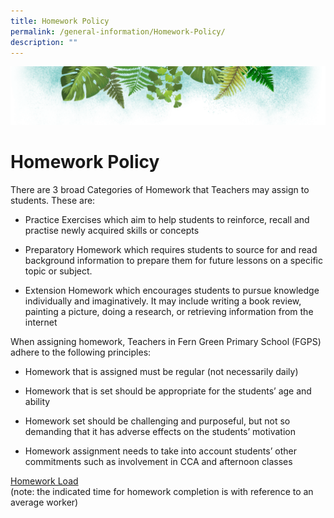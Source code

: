```yaml
---
title: Homework Policy
permalink: /general-information/Homework-Policy/
description: ""
---
```

![](/images/Banner.png)

# Homework Policy

There are 3 broad Categories of Homework that Teachers may assign to students. These are:  

*   Practice Exercises which aim to help students to reinforce, recall and practise newly acquired skills or concepts   
    
*   Preparatory Homework which requires students to source for and read background information to prepare them for future lessons on a specific topic or subject.   
    
*   Extension Homework which encourages students to pursue knowledge individually and imaginatively. It may include writing a book review, painting a picture, doing a research, or retrieving information from the internet  
    

When assigning homework, Teachers in Fern Green Primary School (FGPS) adhere to the following principles:

*   Homework that is assigned must be regular (not necessarily daily)  
    
*   Homework that is set should be appropriate for the students’ age and ability  
    
*   Homework set should be challenging and purposeful, but not so demanding that it has adverse effects on the students’ motivation  
    
*   Homework assignment needs to take into account students’ other commitments such as involvement in CCA and afternoon classes  
    

<u>Homework Load</u>   
(note: the indicated time for homework completion is with reference to an average worker)